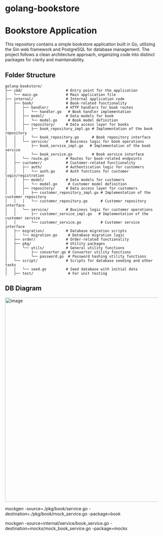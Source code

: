 # golang-bookstore

# Bookstore Application

This repository contains a simple bookstore application built in Go, utilizing the Gin web framework and PostgreSQL for database management. The project follows a clean architecture approach, organizing code into distinct packages for clarity and maintainability.

## Folder Structure

```plaintext
golang-bookstore/
├── cmd/                    # Entry point for the application
│   └── main.go             # Main application file
├── internal/               # Internal application code
│   ├── book/               # Book-related functionality
│   │   ├── handler/        # HTTP handlers for book routes
│   │   │   └── handler.go   # Book handler implementation
│   │   ├── model/          # Data models for book
│   │   │   └── model.go     # Book model definition
│   │   ├── repository/     # Data access layer for books
│   │   │   ├── book_repository_impl.go # Implementation of the book repository
│   │   │   └── book_repository.go      # Book repository interface
│   │   └── service/        # Business logic for book operations
│   │       ├── book_service_impl.go   # Implementation of the book service
│   │       └── book_service.go         # Book service interface
│   │   └── route.go        # Routes for book-related endpoints
│   ├── customer/           # Customer-related functionality
│   │   ├── auth/           # Authentication logic for customers
│   │   │   └── auth.go     # Auth functions for customer login/registration
│   │   ├── model/          # Data models for customers
│   │   │   └── model.go     # Customer model definition
│   │   ├── repository/     # Data access layer for customers
│   │   │   ├── customer_repository_impl.go # Implementation of the customer repository
│   │   │   └── customer_repository.go      # Customer repository interface
│   │   └── service/        # Business logic for customer operations
│   │       ├── customer_service_impl.go   # Implementation of the customer service
│   │       └── customer_service.go         # Customer service interface
│   ├── migration/          # Database migration scripts
│   │   └── migration.go     # Database migration logic
│   ├── order/              # Order-related functionality
│   ├── pkg/                # Utility packages
│   │   └── utils/          # General utility functions
│   │       ├── converter.go # Converter utility functions
│   │       └── password.go  # Password hashing utility functions
│   └── script/             # Scripts for database seeding and other tasks
│   │   └── seed.go         # Seed database with initial data
│   ├── test/                # For unit testing
```

## DB Diagram

<img width="672" alt="image" src="https://github.com/user-attachments/assets/297ffc1e-72c3-4156-9fe1-9b33ceb5dae0">

mockgen -source=./pkg/book/service.go -destination=./pkg/book/mock_service.go -package=book

mockgen -source=internal/service/book_service.go -destination=mocks/mock_book_service.go -package=mocks
